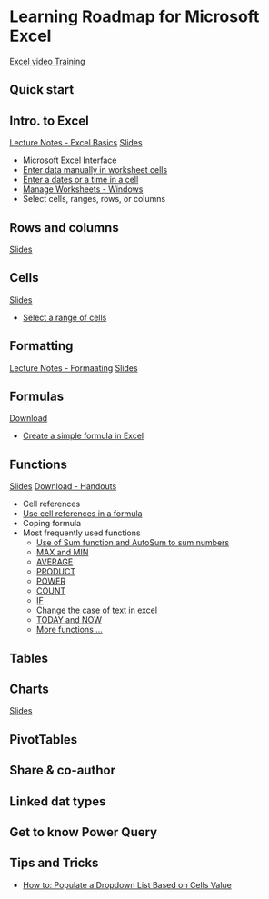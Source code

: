 # Learning Roadmap for Microsoft Excel

[Excel video Training](../video-training-excel.md)

## Quick start

## Intro. to Excel

[Lecture Notes - Excel Basics](basics.md)
[Slides](https://docs.google.com/presentation/d/1-oWKNYhwev6poBhf6dLddANeshmkWca3LLHaaG9zYyo/)

- Microsoft Excel Interface
- [Enter data manually in worksheet cells](https://youtu.be/r84zUXFUIfc)
- [Enter a dates or a time in a cell](https://youtu.be/-ov-M0AHxZI)
- [Manage Worksheets - Windows](https://youtu.be/4_WTHBDiAe0)
- Select cells, ranges, rows, or columns

## Rows and columns

[Slides](https://docs.google.com/presentation/d/1-oWKNYhwev6poBhf6dLddANeshmkWca3LLHaaG9zYyo/)

## Cells

[Slides](https://docs.google.com/presentation/d/1-oWKNYhwev6poBhf6dLddANeshmkWca3LLHaaG9zYyo/)

- [Select a range of cells](https://youtu.be/rAqaieW0lVM)

## Formatting

[Lecture Notes - Formaating](formatting.)
[Slides](https://docs.google.com/presentation/d/1NhO_o_oY-bfgeMGucNeQ4Wa0UhS4bKn7J5jiG-gUzbU/)

## Formulas

[Download](https://docs.google.com/presentation/d/1rB0PnP-Rbw28GiBKTSv_GgFTMSA71BnSIlUpGi9GfH4/)

- [Create a simple formula in Excel](https://youtu.be/mKNp8MgTS70)

## Functions

[Slides](https://docs.google.com/presentation/d/1z9o05Mi10xwlSupsi3lWHHxNQSeR56JmKaLw9Z6gB0o/)
[Download - Handouts](functions-excel.md)
- Cell references
- [Use cell references in a formula](https://youtu.be/mdmYAOeGJoQ)
- Coping formula
- Most frequently used functions
  - [Use of Sum function and AutoSum to sum numbers](https://youtu.be/o8aBs1Qr_8s)
  - [MAX and MIN](https://youtu.be/v-HPGVPpEvE)
  - [AVERAGE](https://youtu.be/WtETTSFaWSs)
  - [PRODUCT](https://youtu.be/G-6sxw5Dvpw)
  - [POWER](https://youtu.be/Brd7LkDfPXY)
  - [COUNT](https://youtu.be/KHTWvRaorWs)
  - [IF](https://youtu.be/hftoKkdWNRk)
  - [Change the case of text in excel](https://youtu.be/KHTWvRaorWs)
  - [TODAY and NOW](https://youtu.be/9ETguwC7Jnk)
  - [More functions ...](../ms-excel/docs/functions-excel.md)

## Tables

## Charts

[Slides](https://docs.google.com/presentation/d/1mwoqCXAtQsQ7cdvLuVIv0y1qBwSwsOBCeqeWJ4i1Wps/)

## PivotTables

## Share & co-author

## Linked dat types

## Get to know Power Query

## Tips and Tricks

- [How to: Populate a Dropdown List Based on Cells Value](https://youtube.com/shorts/qnrHaDbaPYw)